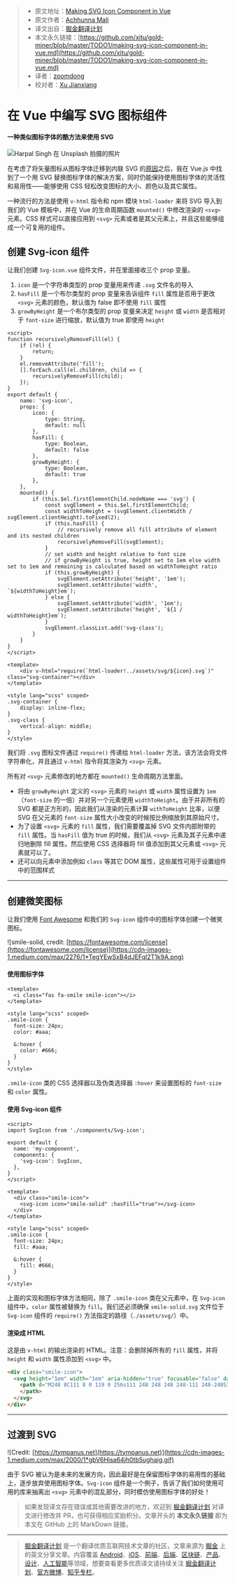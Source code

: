 > * 原文地址：[Making SVG Icon Component in Vue](https://medium.com/js-dojo/making-svg-icon-component-in-vue-cb7fac70e758)
> * 原文作者：[Achhunna Mali](https://medium.com/@achhunna)
> * 译文出自：[掘金翻译计划](https://github.com/xitu/gold-miner)
> * 本文永久链接：[https://github.com/xitu/gold-miner/blob/master/TODO1/making-svg-icon-component-in-vue.md](https://github.com/xitu/gold-miner/blob/master/TODO1/making-svg-icon-component-in-vue.md)
> * 译者：[zoomdong](https://github.com/fireairforce)
> * 校对者：[Xu Jianxiang](https://github.com/Alfxjx)

# 在 Vue 中编写 SVG 图标组件

#### 一种类似图标字体的酷方法来使用 SVG

![[Harpal Singh](https://unsplash.com/@aquatium?utm_source=medium&utm_medium=referral) 在 [Unsplash](https://unsplash.com?utm_source=medium&utm_medium=referral) 拍摄的照片](https://cdn-images-1.medium.com/max/12000/0*bac2YeLYkqgbsZuH)

在考虑了将矢量图标从图标字体迁移到内联 SVG 的[原因](https://www.keycdn.com/blog/icon-fonts-vs-svgs)之后，我在 Vue.js 中找到了一个用 SVG 替换图标字体的解决方案，同时仍能保持使用图标字体的灵活性和易用性——能够使用 CSS 轻松改变图标的大小、颜色以及其它属性。

一种流行的方法是使用 `v-html` 指令和 npm 模块 `html-loader` 来将 SVG 导入到我们的 Vue 模板中，并在 Vue 的生命周期函数 `mounted()` 中修改渲染的 `<svg>` 元素。CSS 样式可以直接应用到 `<svg>` 元素或者是其父元素上，并且这些能够组成一个可复用的组件。

## 创建 Svg-icon 组件

让我们创建 `Svg-icon.vue` 组件文件，并在里面接收三个 prop 变量。

1. `icon` 是一个字符串类型的 prop 变量用来传递 `.svg` 文件名的导入
2. `hasFill` 是一个布尔类型的 prop 变量来告诉组件 `fill` 属性是否用于更改 `<svg>` 元素的颜色，默认值为 false 即不使用 `fill` 属性
3. `growByHeight` 是一个布尔类型的 prop 变量来决定 `height` 或 `width` 是否相对于 `font-size` 进行缩放，默认值为 true 即使用 `height`

```Vue
<script>
function recursivelyRemoveFill(el) {
    if (!el) {
        return;
    }
    el.removeAttribute('fill');
    [].forEach.call(el.children, child => {
        recursivelyRemoveFill(child);
    });
}
export default {
    name: 'svg-icon',
    props: {
        icon: {
            type: String,
            default: null
        },
        hasFill: {
            type: Boolean,
            default: false
        },
        growByHeight: {
            type: Boolean,
            default: true
        },
    },
    mounted() {
        if (this.$el.firstElementChild.nodeName === 'svg') {
            const svgElement = this.$el.firstElementChild;
            const widthToHeight = (svgElement.clientWidth / svgElement.clientHeight).toFixed(2);
            if (this.hasFill) {
                // recursively remove all fill attribute of element and its nested children
                recursivelyRemoveFill(svgElement);
            }
            // set width and height relative to font size
            // if growByHeight is true, height set to 1em else width set to 1em and remaining is calculated based on widthToHeight ratio
            if (this.growByHeight) {
                svgElement.setAttribute('height', '1em');
                svgElement.setAttribute('width', `${widthToHeight}em`);
            } else {
                svgElement.setAttribute('width', '1em');
                svgElement.setAttribute('height', `${1 / widthToHeight}em`);
            }
            svgElement.classList.add('svg-class');
        }
    }
}
</script>

<template>
    <div v-html="require(`html-loader!../assets/svg/${icon}.svg`)" class="svg-container"></div>
</template>

<style lang="scss" scoped>
.svg-container {
    display: inline-flex;
}
.svg-class {
    vertical-align: middle;
}
</style>
```

我们将 `.svg` 图标文件通过 `require()` 传递给 `html-loader` 方法，该方法会将文件字符串化，并且通过 `v-html` 指令将其渲染为 `<svg>` 元素。

所有对 `<svg>` 元素修改的地方都在 `mounted()` 生命周期方法里面。

* 将由 `growByHeight` 定义的 `<svg>` 元素的 `height` 或 `width` 属性设置为 `1em`（`font-size` 的一倍）并对另一个元素使用 `widthToHeight`。由于并非所有的 SVG 都是正方形的，因此我们从渲染的元素计算 `withToHeight` 比率，以便 SVG 在父元素的 `font-size` 属性大小改变的时候按比例缩放到其原始尺寸。
* 为了设置 `<svg>` 元素的 `fill` 属性，我们需要覆盖掉 SVG 文件内部附带的 `fill` 属性。当 `hasFill` 值为 true 的时候，我们从 `<svg>` 元素及其子元素中递归地删除 fill 属性。然后使用 CSS 选择器将 fill 值添加到其父元素或 `<svg>` 元素就可以了。
* 还可以向元素中添加例如 `class` 等其它 DOM 属性，这些属性可用于设置组件中的范围样式

---

## 创建微笑图标

让我们使用 [Font Awesome](https://fontawesome.com/icons/smile?style=solid) 和我们的 `Svg-icon` 组件中的图标字体创建一个微笑图标。

![smile-solid, credit: [https://fontawesome.com/license](https://fontawesome.com/license)](https://cdn-images-1.medium.com/max/2276/1*TegYEwSxB4dJEFql2T1k9A.png)

#### 使用图标字体

```Vue
<template>
  <i class="fas fa-smile smile-icon"></i>
</template>

<style lang="scss" scoped>
.smile-icon {
  font-size: 24px;
  color: #aaa;

  &:hover {
    color: #666;
  }
}
</style>
```

`.smile-icon` 类的 CSS 选择器以及伪类选择器 `:hover` 来设置图标的 `font-size` 和 `color` 属性。

#### 使用 Svg-icon 组件

```Vue
<script>
import SvgIcon from './components/Svg-icon';

export default {
  name: 'my-component',
  components: {
    'svg-icon': SvgIcon,
  },
}
</script>

<template>
  <div class="smile-icon">
    <svg-icon icon="smile-solid" :hasFill="true"></svg-icon>
  </div>
</template>

<style lang="scss" scoped>
.smile-icon {
  font-size: 24px;
  fill: #aaa;

  &:hover {
    fill: #666;
  }
}
</style>
```

上面的实现和图标字体方法相同，除了 `.smile-icon` 类在父元素中，在 `Svg-icon` 组件中，`color` 属性被替换为 `fill`。我们还必须确保 `smile-solid.svg` 文件位于 `Svg-icon` 组件的 `require()` 方法指定的路径（`./assets/svg/`）中。

#### 渲染成 HTML

这是由 `v-html` 的输出渲染的 HTML。注意：会删除掉所有的 `fill` 属性，并将 `height` 和 `width` 属性添加到 `<svg>` 中。

```html
<div class="smile-icon">
  <svg height="1em" width="1em" aria-hidden="true" focusable="false" data-prefix="fas" data-icon="smile" class="svg-inline--fa fa-smile fa-w-16" role="img" xmlns="http://www.w3.org/2000/svg" viewBox="0 0 496 512">
    <path d="M248 8C111 8 0 119 0 256s111 248 248 248 248-111 248-248S385 8 248 8zm80 168c17.7 0 32 14.3 32 32s-14.3 32-32 32-32-14.3-32-32 14.3-32 32-32zm-160 0c17.7 0 32 14.3 32 32s-14.3 32-32 32-32-14.3-32-32 14.3-32 32-32zm194.8 170.2C334.3 380.4 292.5 400 248 400s-86.3-19.6-114.8-53.8c-13.6-16.3 11-36.7 24.6-20.5 22.4 26.9 55.2 42.2 90.2 42.2s67.8-15.4 90.2-42.2c13.4-16.2 38.1 4.2 24.6 20.5z">
    </path>
  </svg>
</div>
```

---

## 过渡到 SVG

![Credit: [https://tympanus.net](https://tympanus.net)](https://cdn-images-1.medium.com/max/2000/1*gbV6Hisa64jh0tb5ughaig.gif)

由于 SVG 被认为是未来的发展方向，因此最好是在保留图标字体的易用性的基础上，逐步放弃使用图标字体。`Svg-icon` 组件是一个例子，告诉了我们如何使用可用的库来抽离出 `<svg>` 元素中的混乱部分，同时模仿使用图标字体的好处！

> 如果发现译文存在错误或其他需要改进的地方，欢迎到 [掘金翻译计划](https://github.com/xitu/gold-miner) 对译文进行修改并 PR，也可获得相应奖励积分。文章开头的 **本文永久链接** 即为本文在 GitHub 上的 MarkDown 链接。

---

> [掘金翻译计划](https://github.com/xitu/gold-miner) 是一个翻译优质互联网技术文章的社区，文章来源为 [掘金](https://juejin.im) 上的英文分享文章。内容覆盖 [Android](https://github.com/xitu/gold-miner#android)、[iOS](https://github.com/xitu/gold-miner#ios)、[前端](https://github.com/xitu/gold-miner#前端)、[后端](https://github.com/xitu/gold-miner#后端)、[区块链](https://github.com/xitu/gold-miner#区块链)、[产品](https://github.com/xitu/gold-miner#产品)、[设计](https://github.com/xitu/gold-miner#设计)、[人工智能](https://github.com/xitu/gold-miner#人工智能)等领域，想要查看更多优质译文请持续关注 [掘金翻译计划](https://github.com/xitu/gold-miner)、[官方微博](http://weibo.com/juejinfanyi)、[知乎专栏](https://zhuanlan.zhihu.com/juejinfanyi)。
